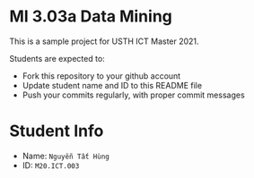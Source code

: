 MI 3.03a Data Mining
=============================================

This is a sample project for USTH ICT Master 2021.

Students are expected to:

* Fork this repository to your github account
* Update student name and ID to this README file
* Push your commits regularly, with proper commit messages

Student Info
=======================

* Name: ```Nguyễn Tất Hùng```
* ID: ```M20.ICT.003```
